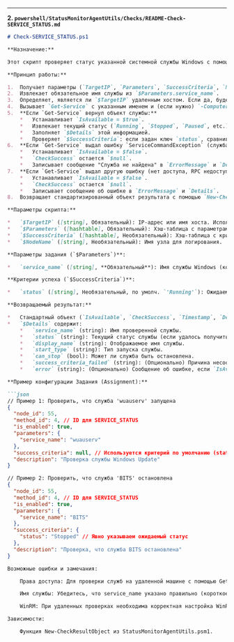 
---

**2. `powershell/StatusMonitorAgentUtils/Checks/README-Check-SERVICE_STATUS.md`**

```markdown
# Check-SERVICE_STATUS.ps1

**Назначение:**

Этот скрипт проверяет статус указанной системной службы Windows с помощью командлета `Get-Service`.

**Принцип работы:**

1.  Получает параметры (`TargetIP`, `Parameters`, `SuccessCriteria`, `NodeName`) от диспетчера.
2.  Извлекает обязательное имя службы из `$Parameters.service_name`.
3.  Определяет, является ли `$TargetIP` удаленным хостом. Если да, будет использовать параметр `-ComputerName` для `Get-Service` (при вызове через `Invoke-Command`).
4.  Вызывает `Get-Service` с указанным именем и (если нужно) `-ComputerName`.
5.  **Если `Get-Service` вернул объект службы:**
    *   Устанавливает `IsAvailable = $true`.
    *   Извлекает текущий статус (`Running`, `Stopped`, `Paused`, etc.), отображаемое имя, тип запуска.
    *   Заполняет `$Details` этой информацией.
    *   Проверяет `$SuccessCriteria`: если задан ключ `status`, сравнивает текущий статус с требуемым. Если `SuccessCriteria.status` не задан, по умолчанию ожидает статус `'Running'`. Устанавливает `CheckSuccess` в `$true` или `$false` и `ErrorMessage`, если статус не соответствует.
6.  **Если `Get-Service` выдал ошибку `ServiceCommandException` (служба не найдена):**
    *   Устанавливает `IsAvailable = $false`.
    *   `CheckSuccess` остается `$null`.
    *   Записывает сообщение "Служба не найдена" в `ErrorMessage` и `Details`.
7.  **Если `Get-Service` выдал другую ошибку (нет доступа, RPC недоступен и т.д.):**
    *   Устанавливает `IsAvailable = $false`.
    *   `CheckSuccess` остается `$null`.
    *   Записывает сообщение об ошибке в `ErrorMessage` и `Details`.
8.  Возвращает стандартизированный объект результата с помощью `New-CheckResultObject`.

**Параметры скрипта:**

*   `$TargetIP` ([string], Обязательный): IP-адрес или имя хоста. Используется диспетчером для `Invoke-Command`.
*   `$Parameters` ([hashtable], Обязательный): Хэш-таблица с параметрами.
*   `$SuccessCriteria` ([hashtable], Необязательный): Хэш-таблица с критериями успеха.
*   `$NodeName` ([string], Необязательный): Имя узла для логирования.

**Параметры задания (`$Parameters`)**:

*   `service_name` ([string], **Обязательный**): Имя службы Windows (короткое, например, 'Spooler', 'wuauserv').

**Критерии успеха (`$SuccessCriteria`)**:

*   `status` ([string], Необязательный, по умолч. `'Running'`): Ожидаемый статус службы. `CheckSuccess` будет `$true`, только если текущий статус службы равен этому значению. Допустимые значения зависят от `Get-Service` (обычно 'Running', 'Stopped', 'Paused').

**Возвращаемый результат:**

*   Стандартный объект (`IsAvailable`, `CheckSuccess`, `Timestamp`, `Details`, `ErrorMessage`).
*   `$Details` содержит:
    *   `service_name` (string): Имя проверенной службы.
    *   `status` (string): Текущий статус службы (если удалось получить).
    *   `display_name` (string): Отображаемое имя службы.
    *   `start_type` (string): Тип запуска службы.
    *   `can_stop` (bool): Может ли служба быть остановлена.
    *   `success_criteria_failed` (string): (Опционально) Причина несоответствия критерию `status`.
    *   `error` (string): (Опционально) Сообщение об ошибке, если `IsAvailable = $false`.

**Пример конфигурации Задания (Assignment):**

```json
// Пример 1: Проверить, что служба 'wuauserv' запущена
{
  "node_id": 55,
  "method_id": 4, // ID для SERVICE_STATUS
  "is_enabled": true,
  "parameters": {
    "service_name": "wuauserv"
  },
  "success_criteria": null, // Используется критерий по умолчанию (status = 'Running')
  "description": "Проверка службы Windows Update"
}

// Пример 2: Проверить, что служба 'BITS' остановлена
{
  "node_id": 55,
  "method_id": 4, // ID для SERVICE_STATUS
  "is_enabled": true,
  "parameters": {
    "service_name": "BITS"
  },
  "success_criteria": {
    "status": "Stopped" // Явно указываем ожидаемый статус
  },
  "description": "Проверка, что служба BITS остановлена"
}

Возможные ошибки и замечания:

    Права доступа: Для проверки служб на удаленной машине с помощью Get-Service -ComputerName (через Invoke-Command) требуются соответствующие права (обычно административные) и настроенный WinRM.

    Имя службы: Убедитесь, что service_name указано правильно (короткое имя, а не отображаемое).

    WinRM: При удаленных проверках необходима корректная настройка WinRM на целевой машине и, возможно, на машине агента (TrustedHosts или Kerberos/HTTPS).

Зависимости:

    Функция New-CheckResultObject из StatusMonitorAgentUtils.psm1.